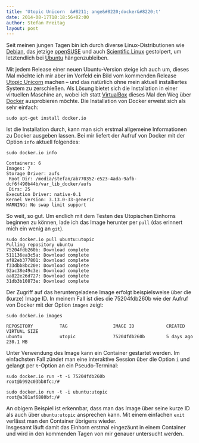 ```yaml
---
title: 'Utopic Unicorn  &#8211; ange&#8220;docker&#8220;t'
date: 2014-08-17T18:18:56+02:00
author: Stefan Freitag
layout: post
---
```


Seit meinen jungen Tagen bin ich durch diverse Linux-Distributionen wie [Debian](http://www.debian.org/index.de.html "Debian Homepage"), das jetzige [openSUSE](http://de.opensuse.org/Hauptseite "openSUSE Homepage") und auch [Scientific Linux](https://www.scientificlinux.org/ "Scientific Linux Homepage") gestolpert, um letztendlich bei [Ubuntu](http://www.ubuntu.com/ "Ubuntu Homepage") hängenzubleiben.

Mit jedem Release einer neuen Ubuntu-Version steige ich auch um, dieses Mal möchte ich mir aber im Vorfeld ein Bild vom kommenden Release [Utopic Unicorn](http://wiki.ubuntuusers.de/Utopic_Unicorn "Wiki-Seite zu Utopic Unicorn") machen &#8211; und das natürlich ohne mein aktuell installiertes System zu zerschießen. Als Lösung bietet sich die Installation in einer virtuellen Maschine an, wobei ich statt [VirtualBox](https://www.virtualbox.org/ "VirtualBox Homepage") dieses Mal den Weg über [Docker](http://www.docker.com/ "Docker Homepage") ausprobieren möchte. Die Installation von Docker erweist sich als sehr einfach:

```shell
sudo apt-get install docker.io
```

Ist die Installation durch, kann man sich erstmal allgemeine Informationen zu Docker ausgeben lassen. Bei mir liefert der Aufruf von Docker mit der Option `info` aktuell folgendes:

```shell
sudo docker.io info

Containers: 6
Images: 7
Storage Driver: aufs
 Root Dir: /media/stefan/ab770352-e523-4ada-9afb-dcf6f490b44b/var_lib_docker/aufs
 Dirs: 25
Execution Driver: native-0.1
Kernel Version: 3.13.0-33-generic
WARNING: No swap limit support
```

So weit, so gut. Um endlich mit dem Testen des Utopischen Einhorns beginnen zu können, lade ich das Image herunter per `pull` (das erinnert mich ein wenig an `git`).

```shell
sudo docker.io pull ubuntu:utopic
Pulling repository ubuntu
75204fdb260b: Download complete 
511136ea3c5a: Download complete 
af82eb377801: Download complete 
f33dbb8bc20e: Download complete 
92ac38e49c3e: Download complete 
aa822e26d727: Download complete 
31db3b10873e: Download complete 
```

Der Zugriff auf das heruntergeladene Image erfolgt beispielsweise über die (kurze) Image ID. In meinem Fall ist dies die 75204fdb260b wie der Aufruf von Docker mit der Option `images` zeigt:

```shell
sudo docker.io images 

REPOSITORY          TAG                 IMAGE ID            CREATED             VIRTUAL SIZE
ubuntu              utopic              75204fdb260b        5 days ago          230.1 MB
```

Unter Verwendung des Image kann ein Container gestartet werden. Im einfachsten Fall zündet man eine interaktive Session über die Option `i` und gelangt per `t`-Option an ein Pseudo-Terminal:

```shell
sudo docker.io run -t -i 75204fdb260b
root@b992c03bb8fc:/#

sudo docker.io run -t -i ubuntu:utopic
root@a381af6880bf:/#
```

An obigem Beispiel ist erkennbar, dass man das Image über seine kurze ID als auch über `ubuntu:utopic` ansprechen kann. Mit einem einfachen `exit` verlässt man den Container übrigens wieder.  
Insgesamt läuft damit das Einhorn erstmal eingezäunt in einem Container und wird in den kommenden Tagen von mir genauer untersucht werden.
